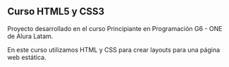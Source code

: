 ## Curso HTML5 y CSS3

Proyecto desarrollado en el curso Principiante en Programación G6 - ONE de Alura Latam. 

En este curso utilizamos HTML y CSS para crear layouts para una página web estática.
